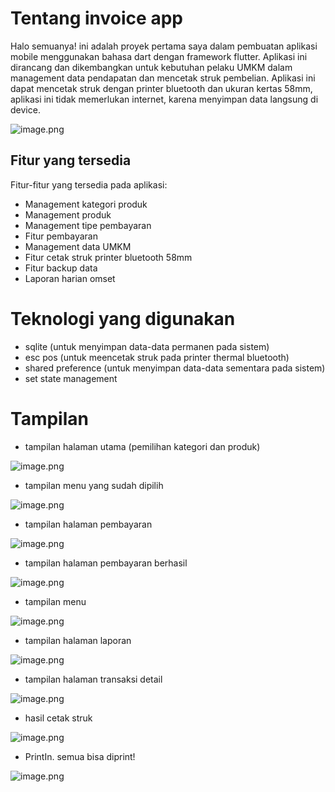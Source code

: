 # Tentang invoice app

Halo semuanya! ini adalah proyek pertama saya dalam pembuatan aplikasi mobile menggunakan bahasa dart dengan framework flutter. 
Aplikasi ini dirancang dan dikembangkan untuk kebutuhan pelaku UMKM dalam management data pendapatan dan mencetak struk pembelian. Aplikasi ini dapat mencetak struk dengan printer bluetooth dan ukuran kertas 58mm, aplikasi ini tidak memerlukan internet, karena menyimpan data langsung di device.


![image.png](https://raw.githubusercontent.com/elmoagusti/invoiceapp-flutter/main/sample/screenshoots/ui.jpeg )


## Fitur yang tersedia

Fitur-fitur yang tersedia pada aplikasi:

- Management kategori produk
- Management produk
- Management tipe pembayaran
- Fitur pembayaran
- Management data UMKM
- Fitur cetak struk printer bluetooth 58mm
- Fitur backup data
- Laporan harian omset
  
# Teknologi yang digunakan

- sqlite (untuk menyimpan data-data permanen pada sistem)
- esc pos (untuk meencetak struk pada printer thermal bluetooth)
- shared preference (untuk menyimpan data-data sementara pada sistem)
- set state management


# Tampilan

- tampilan halaman utama (pemilihan kategori dan produk)

![image.png](https://raw.githubusercontent.com/elmoagusti/invoiceapp-flutter/main/sample/screenshoots/7.jpeg )

- tampilan menu yang sudah dipilih

![image.png](https://raw.githubusercontent.com/elmoagusti/invoiceapp-flutter/main/sample/screenshoots/5.jpeg )

- tampilan halaman pembayaran

![image.png](https://raw.githubusercontent.com/elmoagusti/invoiceapp-flutter/main/sample/screenshoots/4.jpeg )

- tampilan halaman pembayaran berhasil

![image.png](https://raw.githubusercontent.com/elmoagusti/invoiceapp-flutter/main/sample/screenshoots/3.jpeg )

- tampilan menu

![image.png](https://raw.githubusercontent.com/elmoagusti/invoiceapp-flutter/main/sample/screenshoots/6.jpeg )

- tampilan halaman laporan

![image.png](https://raw.githubusercontent.com/elmoagusti/invoiceapp-flutter/main/sample/screenshoots/1.jpeg )

- tampilan halaman transaksi detail

![image.png](https://raw.githubusercontent.com/elmoagusti/invoiceapp-flutter/main/sample/screenshoots/2.jpeg )


- hasil cetak struk

![image.png](https://raw.githubusercontent.com/elmoagusti/invoiceapp-flutter/main/sample/screenshoots/struk.jpeg )

- PrintIn. semua bisa diprint!

![image.png](https://raw.githubusercontent.com/elmoagusti/invoiceapp-flutter/main/sample/screenshoots/printin.jpeg )

